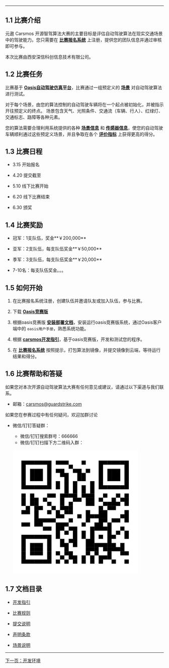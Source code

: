 ***

## 1.1 比赛介绍

元遨 Carsmos 开源智驾算法大赛的主要目标是评估自动驾驶算法在现实交通场景中的驾驶能力。您只需要在 [**比赛报名系统**](https://race.carsmos.cn/) 上注册，提供您的团队信息并通过审核即可参与。

本次比赛由西安深信科创信息技术有限公司。

## 1.2 比赛任务

比赛基于 [**Oasis自动驾驶仿真平台**](https://guardstrike.com/tech.html)，比赛通过一组预定义的 [**场景**](rules.md#32-比赛场景) 对自动驾驶算法进行测试。

对于每个场景，由您的算法控制的自动驾驶车辆将在一个起点被初始化，并被指示开往预定义的终点。 场景包含天气、光照条件、交通流（车辆、行人）、红绿灯、交通标志、路障等各种元素。

您的算法需要合理利用系统提供的各种 [**场景信息**](scenarios.md) 和 [**传感器信息**](install.md#223-覆盖-sensors-方法)，使您的自动驾驶车辆顺利通过这些预定义场景，并且争取在各个 [**评价指标**](rules.md#311-评价指标) 上获得更高的得分。

## 1.3 比赛日程

- 3.15 开始报名

- 4.20 提交截至

- 5.10 线下比赛开始

- 6.20 线下比赛结束

- 6.30 颁奖

## 1.4 比赛奖励

- 冠军：1支队伍，奖金**￥200,000**

- 亚军：2支队伍，每支队伍奖金**￥50,000**

- 季军：3支队伍，每支队伍奖金**￥20,000**

- 7-10名：每支队伍奖金。。。

## 1.5 如何开始

1. 在比赛报名系统注册，创建队伍并邀请队友或加入队伍，参与比赛。

2. 下载 [**Oasis竞赛版**](https://carsmos.oss-cn-chengdu.aliyuncs.com/oasis-bisai.tar.gz) 

3. 根据oasis竞赛版 [__安装部署文档__](install.md#21-开发环境配置)，安装运行oasis竞赛版系统，通过Oasis客户端中的 `oasis用户手册`，熟悉系统功能。

4. 根据 [__carsmos开发指引__](install.md#22-开始开发)，基于oasis竞赛版，开发和测试您的程序。

5. 在 [**比赛报名系统**](https://race.carsmos.cn/) 按照提示，打包算法到镜像，并提交镜像到云端，等待运行结果和得分。

## 1.6 比赛帮助和答疑

如果您对本次开源自动驾驶算法大赛有任何意见或建议，请通过以下渠道与我们联系。

- 邮箱：carsmos@guardstrike.com

如果您在参赛过程中有任何疑问，欢迎加群讨论

- 微信/钉钉答疑群：
  - 微信/钉钉搜索群号：666666
  - 微信/钉钉扫描下方二维码入群：
  
  ![二维码](js/images/QRcode.png)

## 1.7 文档目录

- [开发指引](install.md#21-开发环境配置)

- [比赛规则](rules.md#31-评分机制)

- [提交说明](submit.md#41-环境准备)

- [声明条款](clause.md#5-声明条款)

- [场景说明](scenarios.md#6-比赛场景)

***

[下一页：开发环境](install.md#21-开发环境配置)